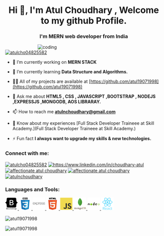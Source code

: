  <h1 align="center">Hi 👋, I'm Atul Choudhary , Welcome to my github Profile.</h1>
<h3 align="center">I'm MERN web developer from India</h3>
<img align="right" alt="coding" width="400" src="https://cdn.sanity.io/images/ordgikwe/production/a830c5182852e35bcd0dc07b90122f07ecd15f48-700x525.gif?w=700&h=525&auto=format">
<p align="left"> <a href="https://twitter.com/atulcho04825582" target="blank"><img src="https://img.shields.io/twitter/follow/atulcho04825582?logo=twitter&style=for-the-badge" alt="atulcho04825582" /></a> </p>

- 🔭 I’m currently working on **MERN STACK**

- 🌱 I’m currently learning **Data Structure and Algorithms.**

- 👨‍💻 All of my projects are available at [https://github.com/atul19071998](https://github.com/atul19071998)

- 💬 Ask me about **HTML5 , CSS , JAVASCRIPT ,BOOTSTRAP , NODEJS ,EXPRESSJS ,MONGODB, AOS LIBRARAY.**

- 📫 How to reach me **atulnchoudhary@gmail.com**

- 📄 Know about my experiences [Full Stack Developer Traineee at Skill Academy.](Full Stack Developer Traineee at Skill Academy.)

- ⚡ Fun fact **I always want to upgrade my skills & new technologies.**

<h3 align="left">Connect with me:</h3>
<p align="left">
<a href="https://twitter.com/atulcho04825582" target="blank"><img align="center" src="https://raw.githubusercontent.com/rahuldkjain/github-profile-readme-generator/master/src/images/icons/Social/twitter.svg" alt="atulcho04825582" height="30" width="40" /></a>
<a href="https://linkedin.com/in/https://www.linkedin.com/in/choudhary-atul" target="blank"><img align="center" src="https://raw.githubusercontent.com/rahuldkjain/github-profile-readme-generator/master/src/images/icons/Social/linked-in-alt.svg" alt="https://www.linkedin.com/in/choudhary-atul" height="30" width="40" /></a>
<a href="https://fb.com/affectionate atul choudhary" target="blank"><img align="center" src="https://raw.githubusercontent.com/rahuldkjain/github-profile-readme-generator/master/src/images/icons/Social/facebook.svg" alt="affectionate atul choudhary" height="30" width="40" /></a>
<a href="https://instagram.com/affectionate atul choudhary" target="blank"><img align="center" src="https://raw.githubusercontent.com/rahuldkjain/github-profile-readme-generator/master/src/images/icons/Social/instagram.svg" alt="affectionate atul choudhary" height="30" width="40" /></a>
<a href="https://www.leetcode.com/atulnchoudhary" target="blank"><img align="center" src="https://raw.githubusercontent.com/rahuldkjain/github-profile-readme-generator/master/src/images/icons/Social/leet-code.svg" alt="atulnchoudhary" height="30" width="40" /></a>
</p>

<h3 align="left">Languages and Tools:</h3>
<p align="left"> <a href="https://getbootstrap.com" target="_blank" rel="noreferrer"> <img src="https://raw.githubusercontent.com/devicons/devicon/master/icons/bootstrap/bootstrap-plain-wordmark.svg" alt="bootstrap" width="40" height="40"/> </a> <a href="https://www.w3schools.com/css/" target="_blank" rel="noreferrer"> <img src="https://raw.githubusercontent.com/devicons/devicon/master/icons/css3/css3-original-wordmark.svg" alt="css3" width="40" height="40"/> </a> <a href="https://expressjs.com" target="_blank" rel="noreferrer"> <img src="https://raw.githubusercontent.com/devicons/devicon/master/icons/express/express-original-wordmark.svg" alt="express" width="40" height="40"/> </a> <a href="https://www.w3.org/html/" target="_blank" rel="noreferrer"> <img src="https://raw.githubusercontent.com/devicons/devicon/master/icons/html5/html5-original-wordmark.svg" alt="html5" width="40" height="40"/> </a> <a href="https://developer.mozilla.org/en-US/docs/Web/JavaScript" target="_blank" rel="noreferrer"> <img src="https://raw.githubusercontent.com/devicons/devicon/master/icons/javascript/javascript-original.svg" alt="javascript" width="40" height="40"/> </a> <a href="https://www.mongodb.com/" target="_blank" rel="noreferrer"> <img src="https://raw.githubusercontent.com/devicons/devicon/master/icons/mongodb/mongodb-original-wordmark.svg" alt="mongodb" width="40" height="40"/> </a> <a href="https://nodejs.org" target="_blank" rel="noreferrer"> <img src="https://raw.githubusercontent.com/devicons/devicon/master/icons/nodejs/nodejs-original-wordmark.svg" alt="nodejs" width="40" height="40"/> </a> <a href="https://reactjs.org/" target="_blank" rel="noreferrer"> <img src="https://raw.githubusercontent.com/devicons/devicon/master/icons/react/react-original-wordmark.svg" alt="react" width="40" height="40"/> </a> </p>

<p><img align="center" src="https://github-readme-stats.vercel.app/api/top-langs?username=atul19071998&show_icons=true&locale=en&layout=compact" alt="atul19071998" /></p>

<p><img align="center" src="https://github-readme-streak-stats.herokuapp.com/?user=atul19071998&" alt="atul19071998" /></p>
